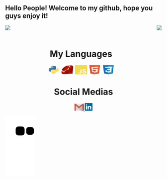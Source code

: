 ## Hello People! Welcome to my github, hope you guys enjoy it!

<div>
  
  <img  height="180em" src="https://github-readme-stats.vercel.app/api?username=Gugu21v1&show_icons=true&theme=dark&include_all_commits=true&count_private=true"/>
  <img align="right" height="180em" src="https://github-readme-stats.vercel.app/api/top-langs/?username=Gugu21v1&layout=compact&langs_count=16&theme=dark"/>
</div>
<br>

<div  align="center"> 
    <h1 align="center">My Languages </h1>
    <img align="center" height="30" width="40" alt="python-icon" src="https://raw.githubusercontent.com/devicons/devicon/master/icons/python/python-original.svg">
    <img align="center" height="30" width="40" alt="nodejs-icon" src="https://raw.githubusercontent.com/devicons/devicon/master/icons/ruby/ruby-original.svg">
    <img align="center" height="30" width="40" alt="js-icon"  src="https://raw.githubusercontent.com/devicons/devicon/master/icons/javascript/javascript-plain.svg">
    <img align="center" height="30" width="40" alt="html-icon" src="https://raw.githubusercontent.com/devicons/devicon/master/icons/html5/html5-original.svg">
    <img align="center" height="30" width="40" alt="css-icon" src="https://raw.githubusercontent.com/devicons/devicon/master/icons/css3/css3-original.svg">
  
  <h1 align="center">Social Medias</h1>
    <a href = "mailto: lgfs2903@gmail.com">
      <img width="30" src="gmail.svg">
    </a>
    <a href = "https://www.linkedin.com/in/luiz-gustavo-frota-santos-529071264/">
      <img width="25" src="linkedin.svg">
    </a>
</div>
  
  
![Snake animation](https://github.com/Gugu21v1/Gugu21v1/blob/output/github-contribution-grid-snake.svg)

